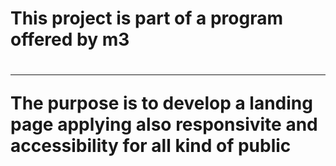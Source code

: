 <h1>This project is part of a program offered by m3<h1>

<hr>

<p>The purpose is to develop a landing page applying also responsivite and accessibility for all kind of public<p>

